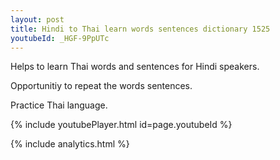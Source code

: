 ```yaml
---
layout: post
title: Hindi to Thai learn words sentences dictionary 1525 
youtubeId: _HGF-9PpUTc
---
```

 
 
Helps to learn Thai words and sentences for Hindi speakers.

Opportunitiy to repeat the words sentences. 

Practice Thai language. 
 
{% include youtubePlayer.html id=page.youtubeId %}
 
 
{% include analytics.html %}
